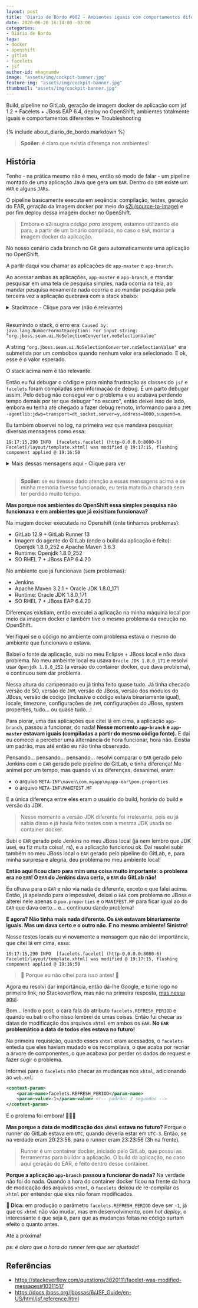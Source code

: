 ```yaml
---
layout: post
title: 'Diário de Bordo #002 - Ambientes iguais com comportamentos diferentes'
date: 2020-06-20 16:14:00 -03:00
categories:
- Diário de Bordo
tags:
- docker
- openshift
- gitlab
- facelets
- jsf
author-id: mhagnumdw
image: "assets/img/cockpit-banner.jpg"
feature-img: "assets/img/cockpit-banner.jpg"
thumbnail: "assets/img/cockpit-banner.jpg"
---
```


Build, pipeline no GitLab, geração de imagem docker de aplicação com jsf 1.2 + Facelets + JBoss EAP 6.4, deploy no OpenShift, ambientes totalmente iguais e comportamentos diferentes ⏩ Troubleshooting

<!--more-->

{% include about_diario_de_bordo.markdown %}

> **Spoiler:** é claro que existia diferença nos ambientes!

## História

Tenho - na prática mesmo não é meu, então só modo de falar - um pipeline montado de uma aplicação Java que gera um `EAR`. Dentro do `EAR` existe um `WAR` e alguns `JARs`.

O pipeline basicamente executa em seqência: compilação, testes, geração do EAR, geração da imagem docker por meio do [s2i (source-to-image)](https://github.com/openshift/source-to-image) e por fim deploy dessa imagem docker no OpenShift.

> Embora o s2i sugira *código para imagem*, estamos utilizando ele para, a partir de um binário compilado, no caso o `EAR`, montar a imagem docker da aplicação.

No nosso cenário cada branch no Git gera automaticamente uma aplicação no OpenShift.

A partir daqui vou chamar as aplicações de `app-master` e `app-branch`.

Ao acessar ambas as aplicações, `app-master` e `app-branch`, e mandar pesquisar em uma tela de pesquisa simples, nada ocorria na tela, ao mandar pesquisa novamente nada ocorria e ao mandar pesquisa pela terceira vez a aplicação quebrava com a stack abaixo:

<details>
  <summary>Stacktrace - Clique para ver (não é relevante)</summary>

```stacktrace
16:46:35,717 SEVERE [javax.enterprise.resource.webcontainer.jsf.lifecycle] (http-10.129.2.161:8080-6) JSF1054: (Phase ID: PROCESS_VALIDATIONS 3, View ID: /pages/cidade/pesquisa.xhtml) Exception thrown during phase execution: javax.faces.event.PhaseEvent[source=com.sun.faces.lifecycle.LifecycleImpl@47d599aa]
16:46:35,719 ERROR [org.jboss.seam.exception.Exceptions] (http-10.129.2.161:8080-6) handled and logged exception: javax.servlet.ServletException: For input string: "org.jboss.seam.ui.NoSelectionConverter.noSelectionValue"
        at javax.faces.webapp.FacesServlet.service(Unknown Source) [jsf-api-1.2.15.b01-SP2-redhat-1.jar:1.2.15.b01-SP2-redhat-1]
        at org.apache.catalina.core.ApplicationFilterChain.internalDoFilter(ApplicationFilterChain.java:295) [jbossweb-7.5.28.Final-redhat-1.jar:7.5.28.Final-redhat-1]
        at org.apache.catalina.core.ApplicationFilterChain.doFilter(ApplicationFilterChain.java:214) [jbossweb-7.5.28.Final-redhat-1.jar:7.5.28.Final-redhat-1]
        at org.jboss.seam.servlet.SeamFilter$FilterChainImpl.doFilter(SeamFilter.java:83) [jboss-seam.jar:2.2.6.EAP5]
        at org.jboss.seam.web.IdentityFilter.doFilter(IdentityFilter.java:40) [jboss-seam.jar:2.2.6.EAP5]
        at org.jboss.seam.servlet.SeamFilter$FilterChainImpl.doFilter(SeamFilter.java:69) [jboss-seam.jar:2.2.6.EAP5]
        at org.jboss.seam.web.LoggingFilter.doFilter(LoggingFilter.java:60) [jboss-seam.jar:2.2.6.EAP5]
        at org.jboss.seam.servlet.SeamFilter$FilterChainImpl.doFilter(SeamFilter.java:69) [jboss-seam.jar:2.2.6.EAP5]
        at org.jboss.seam.servlet.SeamFilter$FilterChainImpl.doFilter(SeamFilter.java:73) [jboss-seam.jar:2.2.6.EAP5]
        at com.myapp.sso.SamlSSOObserver.processSamlAuth(SamlSSOObserver.java:157) [grpfor-core.jar:]
        at com.myapp.sso.SamlSSOObserver.doFilter(SamlSSOObserver.java:135) [grpfor-core.jar:]
        at org.jboss.seam.servlet.SeamFilter$FilterChainImpl.doFilter(SeamFilter.java:69) [jboss-seam.jar:2.2.6.EAP5]
        at org.jboss.seam.web.MultipartFilter.doFilter(MultipartFilter.java:90) [jboss-seam.jar:2.2.6.EAP5]
        at org.jboss.seam.servlet.SeamFilter$FilterChainImpl.doFilter(SeamFilter.java:69) [jboss-seam.jar:2.2.6.EAP5]
        at org.jboss.seam.web.ExceptionFilter.doFilter(ExceptionFilter.java:64) [jboss-seam.jar:2.2.6.EAP5]
        at org.jboss.seam.servlet.SeamFilter$FilterChainImpl.doFilter(SeamFilter.java:69) [jboss-seam.jar:2.2.6.EAP5]
        at org.jboss.seam.web.RedirectFilter.doFilter(RedirectFilter.java:45) [jboss-seam.jar:2.2.6.EAP5]
        at org.jboss.seam.servlet.SeamFilter$FilterChainImpl.doFilter(SeamFilter.java:69) [jboss-seam.jar:2.2.6.EAP5]
        at org.ajax4jsf.webapp.BaseFilter.doFilter(BaseFilter.java:530) [richfaces-impl-3.3.4.Final.SEFINv1.jar:3.3.4.Final.SEFINv1]
        at org.jboss.seam.web.Ajax4jsfFilter.doFilter(Ajax4jsfFilter.java:56) [jboss-seam.jar:2.2.6.EAP5]
        at org.jboss.seam.servlet.SeamFilter$FilterChainImpl.doFilter(SeamFilter.java:69) [jboss-seam.jar:2.2.6.EAP5]
        at org.jboss.seam.servlet.SeamFilter.doFilter(SeamFilter.java:158) [jboss-seam.jar:2.2.6.EAP5]
        at org.apache.catalina.core.ApplicationFilterChain.internalDoFilter(ApplicationFilterChain.java:246) [jbossweb-7.5.28.Final-redhat-1.jar:7.5.28.Final-redhat-1]
        at org.apache.catalina.core.ApplicationFilterChain.doFilter(ApplicationFilterChain.java:214) [jbossweb-7.5.28.Final-redhat-1.jar:7.5.28.Final-redhat-1]
        at org.ajax4jsf.webapp.BaseXMLFilter.doXmlFilter(BaseXMLFilter.java:206) [richfaces-impl-3.3.4.Final.SEFINv1.jar:3.3.4.Final.SEFINv1]
        at org.ajax4jsf.webapp.BaseFilter.handleRequest(BaseFilter.java:290) [richfaces-impl-3.3.4.Final.SEFINv1.jar:3.3.4.Final.SEFINv1]
        at org.ajax4jsf.webapp.BaseFilter.processUploadsAndHandleRequest(BaseFilter.java:388) [richfaces-impl-3.3.4.Final.SEFINv1.jar:3.3.4.Final.SEFINv1]
        at org.ajax4jsf.webapp.BaseFilter.doFilter(BaseFilter.java:515) [richfaces-impl-3.3.4.Final.SEFINv1.jar:3.3.4.Final.SEFINv1]
        at org.apache.catalina.core.ApplicationFilterChain.internalDoFilter(ApplicationFilterChain.java:246) [jbossweb-7.5.28.Final-redhat-1.jar:7.5.28.Final-redhat-1]
        at org.apache.catalina.core.ApplicationFilterChain.doFilter(ApplicationFilterChain.java:214) [jbossweb-7.5.28.Final-redhat-1.jar:7.5.28.Final-redhat-1]
        at com.myapp.FiltroCorrecaoIE.doFilter(FiltroCorrecaoIE.java:28) [grpfor.jar:]
        at org.apache.catalina.core.ApplicationFilterChain.internalDoFilter(ApplicationFilterChain.java:246) [jbossweb-7.5.28.Final-redhat-1.jar:7.5.28.Final-redhat-1]
        at org.apache.catalina.core.ApplicationFilterChain.doFilter(ApplicationFilterChain.java:214) [jbossweb-7.5.28.Final-redhat-1.jar:7.5.28.Final-redhat-1]
        at org.apache.catalina.core.StandardWrapperValve.invoke(StandardWrapperValve.java:231) [jbossweb-7.5.28.Final-redhat-1.jar:7.5.28.Final-redhat-1]
        at org.apache.catalina.core.StandardContextValve.invoke(StandardContextValve.java:149) [jbossweb-7.5.28.Final-redhat-1.jar:7.5.28.Final-redhat-1]
        at org.jboss.as.web.security.SubjectInfoSetupValve.invoke(SubjectInfoSetupValve.java:34) [jboss-as-web-7.5.20.Final-redhat-1.jar:7.5.20.Final-redhat-1]
        at org.jboss.as.jpa.interceptor.WebNonTxEmCloserValve.invoke(WebNonTxEmCloserValve.java:50) [jboss-as-jpa-7.5.20.Final-redhat-1.jar:7.5.20.Final-redhat-1]
        at org.jboss.as.jpa.interceptor.WebNonTxEmCloserValve.invoke(WebNonTxEmCloserValve.java:50) [jboss-as-jpa-7.5.20.Final-redhat-1.jar:7.5.20.Final-redhat-1]
        at org.apache.catalina.authenticator.AuthenticatorBase.invoke(AuthenticatorBase.java:512) [jbossweb-7.5.28.Final-redhat-1.jar:7.5.28.Final-redhat-1]
        at org.jboss.as.web.security.SecurityContextAssociationValve.invoke(SecurityContextAssociationValve.java:169) [jboss-as-web-7.5.20.Final-redhat-1.jar:7.5.20.Final-redhat-1]
        at org.apache.catalina.core.StandardHostValve.invoke(StandardHostValve.java:151) [jbossweb-7.5.28.Final-redhat-1.jar:7.5.28.Final-redhat-1]
        at org.apache.catalina.valves.ErrorReportValve.invoke(ErrorReportValve.java:97) [jbossweb-7.5.28.Final-redhat-1.jar:7.5.28.Final-redhat-1]
        at org.apache.catalina.valves.AccessLogValve.invoke(AccessLogValve.java:560) [jbossweb-7.5.28.Final-redhat-1.jar:7.5.28.Final-redhat-1]
        at org.apache.catalina.core.StandardEngineValve.invoke(StandardEngineValve.java:102) [jbossweb-7.5.28.Final-redhat-1.jar:7.5.28.Final-redhat-1]
        at org.apache.catalina.connector.CoyoteAdapter.service(CoyoteAdapter.java:343) [jbossweb-7.5.28.Final-redhat-1.jar:7.5.28.Final-redhat-1]
        at org.apache.coyote.http11.Http11Processor.process(Http11Processor.java:856) [jbossweb-7.5.28.Final-redhat-1.jar:7.5.28.Final-redhat-1]
        at org.apache.coyote.http11.Http11Protocol$Http11ConnectionHandler.process(Http11Protocol.java:656) [jbossweb-7.5.28.Final-redhat-1.jar:7.5.28.Final-redhat-1]
        at org.apache.tomcat.util.net.JIoEndpoint$Worker.run(JIoEndpoint.java:926) [jbossweb-7.5.28.Final-redhat-1.jar:7.5.28.Final-redhat-1]
        at java.lang.Thread.run(Thread.java:748) [rt.jar:1.8.0_242]
Caused by: java.lang.NumberFormatException: For input string: "org.jboss.seam.ui.NoSelectionConverter.noSelectionValue"
        at java.lang.NumberFormatException.forInputString(NumberFormatException.java:65) [rt.jar:1.8.0_242]
        at java.lang.Integer.parseInt(Integer.java:580) [rt.jar:1.8.0_242]
        at java.lang.Integer.&lt;init&gt;(Integer.java:867) [rt.jar:1.8.0_242]
        at org.jboss.seam.ui.EntityIdentifierStore.get(EntityIdentifierStore.java:46) [jboss-seam-ui-2.2.6.EAP5.jar:2.2.6.EAP5]
        at sun.reflect.NativeMethodAccessorImpl.invoke0(Native Method) [rt.jar:1.8.0_242]
        at sun.reflect.NativeMethodAccessorImpl.invoke(NativeMethodAccessorImpl.java:62) [rt.jar:1.8.0_242]
        at sun.reflect.DelegatingMethodAccessorImpl.invoke(DelegatingMethodAccessorImpl.java:43) [rt.jar:1.8.0_242]
        at java.lang.reflect.Method.invoke(Method.java:498) [rt.jar:1.8.0_242]
        at org.jboss.seam.util.Reflections.invoke(Reflections.java:22) [jboss-seam.jar:2.2.6.EAP5]
        at org.jboss.seam.intercept.RootInvocationContext.proceed(RootInvocationContext.java:32) [jboss-seam.jar:2.2.6.EAP5]
        at org.jboss.seam.intercept.SeamInvocationContext.proceed(SeamInvocationContext.java:56) [jboss-seam.jar:2.2.6.EAP5]
        at org.jboss.seam.transaction.RollbackInterceptor.aroundInvoke(RollbackInterceptor.java:28) [jboss-seam.jar:2.2.6.EAP5]
        at org.jboss.seam.intercept.SeamInvocationContext.proceed(SeamInvocationContext.java:68) [jboss-seam.jar:2.2.6.EAP5]
        at org.jboss.seam.core.MethodContextInterceptor.aroundInvoke(MethodContextInterceptor.java:44) [jboss-seam.jar:2.2.6.EAP5]
        at org.jboss.seam.intercept.SeamInvocationContext.proceed(SeamInvocationContext.java:68) [jboss-seam.jar:2.2.6.EAP5]
        at org.jboss.seam.core.SynchronizationInterceptor.aroundInvoke(SynchronizationInterceptor.java:32) [jboss-seam.jar:2.2.6.EAP5]
        at org.jboss.seam.intercept.SeamInvocationContext.proceed(SeamInvocationContext.java:68) [jboss-seam.jar:2.2.6.EAP5]
        at org.jboss.seam.intercept.RootInterceptor.invoke(RootInterceptor.java:107) [jboss-seam.jar:2.2.6.EAP5]
        at org.jboss.seam.intercept.JavaBeanInterceptor.interceptInvocation(JavaBeanInterceptor.java:185) [jboss-seam.jar:2.2.6.EAP5]
        at org.jboss.seam.intercept.JavaBeanInterceptor.invoke(JavaBeanInterceptor.java:103) [jboss-seam.jar:2.2.6.EAP5]
        at org.jboss.seam.ui.EntityIdentifierStore_$$_javassist_seam_34.get(EntityIdentifierStore_$$_javassist_seam_34.java) [jboss-seam-ui-2.2.6.EAP5.jar:2.2.6.EAP5]
        at org.jboss.seam.ui.AbstractEntityLoader.get(AbstractEntityLoader.java:27) [jboss-seam-ui-2.2.6.EAP5.jar:2.2.6.EAP5]
        at sun.reflect.NativeMethodAccessorImpl.invoke0(Native Method) [rt.jar:1.8.0_242]
        at sun.reflect.NativeMethodAccessorImpl.invoke(NativeMethodAccessorImpl.java:62) [rt.jar:1.8.0_242]
        at sun.reflect.DelegatingMethodAccessorImpl.invoke(DelegatingMethodAccessorImpl.java:43) [rt.jar:1.8.0_242]
        at java.lang.reflect.Method.invoke(Method.java:498) [rt.jar:1.8.0_242]
        at org.jboss.seam.util.Reflections.invoke(Reflections.java:22) [jboss-seam.jar:2.2.6.EAP5]
        at org.jboss.seam.intercept.RootInvocationContext.proceed(RootInvocationContext.java:32) [jboss-seam.jar:2.2.6.EAP5]
        at org.jboss.seam.intercept.SeamInvocationContext.proceed(SeamInvocationContext.java:56) [jboss-seam.jar:2.2.6.EAP5]
        at org.jboss.seam.transaction.RollbackInterceptor.aroundInvoke(RollbackInterceptor.java:28) [jboss-seam.jar:2.2.6.EAP5]
        at org.jboss.seam.intercept.SeamInvocationContext.proceed(SeamInvocationContext.java:68) [jboss-seam.jar:2.2.6.EAP5]
        at org.jboss.seam.transaction.TransactionInterceptor$1.work(TransactionInterceptor.java:97) [jboss-seam.jar:2.2.6.EAP5]
        at org.jboss.seam.util.Work.workInTransaction(Work.java:61) [jboss-seam.jar:2.2.6.EAP5]
        at org.jboss.seam.transaction.TransactionInterceptor.aroundInvoke(TransactionInterceptor.java:91) [jboss-seam.jar:2.2.6.EAP5]
        at org.jboss.seam.intercept.SeamInvocationContext.proceed(SeamInvocationContext.java:68) [jboss-seam.jar:2.2.6.EAP5]
        at org.jboss.seam.core.MethodContextInterceptor.aroundInvoke(MethodContextInterceptor.java:44) [jboss-seam.jar:2.2.6.EAP5]
        at org.jboss.seam.intercept.SeamInvocationContext.proceed(SeamInvocationContext.java:68) [jboss-seam.jar:2.2.6.EAP5]
        at org.jboss.seam.intercept.RootInterceptor.invoke(RootInterceptor.java:107) [jboss-seam.jar:2.2.6.EAP5]
        at org.jboss.seam.intercept.JavaBeanInterceptor.interceptInvocation(JavaBeanInterceptor.java:185) [jboss-seam.jar:2.2.6.EAP5]
        at org.jboss.seam.intercept.JavaBeanInterceptor.invoke(JavaBeanInterceptor.java:103) [jboss-seam.jar:2.2.6.EAP5]
        at org.jboss.seam.ui.JpaEntityLoader_$$_javassist_seam_33.get(JpaEntityLoader_$$_javassist_seam_33.java) [jboss-seam-ui-2.2.6.EAP5.jar:2.2.6.EAP5]
        at org.jboss.seam.ui.EntityConverter.getAsObject(EntityConverter.java:76) [jboss-seam-ui-2.2.6.EAP5.jar:2.2.6.EAP5]
        at com.sun.faces.renderkit.html_basic.HtmlBasicInputRenderer.getConvertedValue(Unknown Source) [jsf-impl-1.2.15.b01-SP2-redhat-1.jar:1.2.15.b01-SP2-redhat-1]
        at com.sun.faces.renderkit.html_basic.MenuRenderer.convertSelectOneValue(Unknown Source) [jsf-impl-1.2.15.b01-SP2-redhat-1.jar:1.2.15.b01-SP2-redhat-1]
        at com.sun.faces.renderkit.html_basic.MenuRenderer.getConvertedValue(Unknown Source) [jsf-impl-1.2.15.b01-SP2-redhat-1.jar:1.2.15.b01-SP2-redhat-1]
        at javax.faces.component.UIInput.getConvertedValue(Unknown Source) [jsf-api-1.2.15.b01-SP2-redhat-1.jar:1.2.15.b01-SP2-redhat-1]
        at javax.faces.component.UIInput.validate(Unknown Source) [jsf-api-1.2.15.b01-SP2-redhat-1.jar:1.2.15.b01-SP2-redhat-1]
        at javax.faces.component.UIInput.executeValidate(Unknown Source) [jsf-api-1.2.15.b01-SP2-redhat-1.jar:1.2.15.b01-SP2-redhat-1]
        at javax.faces.component.UIInput.processValidators(Unknown Source) [jsf-api-1.2.15.b01-SP2-redhat-1.jar:1.2.15.b01-SP2-redhat-1]
        at javax.faces.component.UIComponentBase.processValidators(Unknown Source) [jsf-api-1.2.15.b01-SP2-redhat-1.jar:1.2.15.b01-SP2-redhat-1]
        at javax.faces.component.UIComponentBase.processValidators(Unknown Source) [jsf-api-1.2.15.b01-SP2-redhat-1.jar:1.2.15.b01-SP2-redhat-1]
        at javax.faces.component.UIComponentBase.processValidators(Unknown Source) [jsf-api-1.2.15.b01-SP2-redhat-1.jar:1.2.15.b01-SP2-redhat-1]
        at javax.faces.component.UIComponentBase.processValidators(Unknown Source) [jsf-api-1.2.15.b01-SP2-redhat-1.jar:1.2.15.b01-SP2-redhat-1]
        at javax.faces.component.UIComponentBase.processValidators(Unknown Source) [jsf-api-1.2.15.b01-SP2-redhat-1.jar:1.2.15.b01-SP2-redhat-1]
        at org.ajax4jsf.component.UIAjaxForm.processValidators(UIAjaxForm.java:82) [richfaces-ui-3.3.4.Final.jar:3.3.4.Final]
        at org.ajax4jsf.component.AjaxViewRoot$3.invokeContextCallback(AjaxViewRoot.java:447) [richfaces-impl-3.3.4.Final.SEFINv1.jar:3.3.4.Final]
        at org.ajax4jsf.component.AjaxViewRoot.processPhase(AjaxViewRoot.java:240) [richfaces-impl-3.3.4.Final.SEFINv1.jar:3.3.4.Final]
        at org.ajax4jsf.component.AjaxViewRoot.processValidators(AjaxViewRoot.java:463) [richfaces-impl-3.3.4.Final.SEFINv1.jar:3.3.4.Final]
        at com.sun.faces.lifecycle.ProcessValidationsPhase.execute(Unknown Source) [jsf-impl-1.2.15.b01-SP2-redhat-1.jar:1.2.15.b01-SP2-redhat-1]
        at com.sun.faces.lifecycle.Phase.doPhase(Unknown Source) [jsf-impl-1.2.15.b01-SP2-redhat-1.jar:1.2.15.b01-SP2-redhat-1]
        at com.sun.faces.lifecycle.LifecycleImpl.execute(Unknown Source) [jsf-impl-1.2.15.b01-SP2-redhat-1.jar:1.2.15.b01-SP2-redhat-1]
        ... 49 more
```

</details><br/>

Resumindo o stack, o erro era: `Caused by: java.lang.NumberFormatException: For input string: "org.jboss.seam.ui.NoSelectionConverter.noSelectionValue"`

A string `"org.jboss.seam.ui.NoSelectionConverter.noSelectionValue"` era submetida por um combobox quando nenhum valor era selecionado. E ok, esse é o valor esperado.

O stack acima nem é tão relevante.

Então eu fui debugar o código e para minha frustração as classes do `jsf` e `facelets` foram compiladas sem informação de debug. É um parto debugar assim. Pelo debug não consegui ver o problema e eu acabava perdendo tempo demais por ter que debugar "no escuro", então deixei isso de lado, embora eu tenha até chegado a fazer debug remoto, informando para a `JVM`: `-agentlib:jdwp=transport=dt_socket,server=y,address=8000,suspend=n`.

Eu também observei no log, na primeira vez que mandava pesquisar, diversas mensagens como essa:

`19:17:15,290 INFO  [facelets.facelet] (http-0.0.0.0:8080-6) Facelet[/layout/template.xhtml] was modified @ 19:17:15, flushing component applied @ 19:16:50`

<details>
  <summary>Mais dessas mensagens aqui - Clique para ver</summary>

```log
19:17:15,290 INFO  [facelets.facelet] (http-0.0.0.0:8080-6) Facelet[/layout/template.xhtml] was modified @ 19:17:15, flushing component applied @ 19:16:50
19:17:15,293 INFO  [facelets.facelet] (http-0.0.0.0:8080-6) Facelet[/layout/cabecalho.xhtml] was modified @ 19:17:15, flushing component applied @ 19:16:49
19:17:15,293 INFO  [facelets.facelet] (http-0.0.0.0:8080-6) Facelet[/layout/cabecalho.xhtml] was modified @ 19:17:15, flushing component applied @ 19:16:49
19:17:15,297 INFO  [facelets.facelet] (http-0.0.0.0:8080-6) Facelet[/layout/menu.xhtml] was modified @ 19:17:15, flushing component applied @ 19:16:50
19:17:15,297 INFO  [facelets.facelet] (http-0.0.0.0:8080-6) Facelet[/layout/menu.xhtml] was modified @ 19:17:15, flushing component applied @ 19:16:50
19:17:15,297 INFO  [facelets.facelet] (http-0.0.0.0:8080-6) Facelet[/layout/menu.xhtml] was modified @ 19:17:15, flushing component applied @ 19:16:50
19:17:15,297 INFO  [facelets.facelet] (http-0.0.0.0:8080-6) Facelet[/layout/menu.xhtml] was modified @ 19:17:15, flushing component applied @ 19:16:50
19:17:15,297 INFO  [facelets.facelet] (http-0.0.0.0:8080-6) Facelet[/layout/menu.xhtml] was modified @ 19:17:15, flushing component applied @ 19:16:50
19:17:15,297 INFO  [facelets.facelet] (http-0.0.0.0:8080-6) Facelet[/layout/menu.xhtml] was modified @ 19:17:15, flushing component applied @ 19:16:50
19:17:15,297 INFO  [facelets.facelet] (http-0.0.0.0:8080-6) Facelet[/layout/menu.xhtml] was modified @ 19:17:15, flushing component applied @ 19:16:50
19:17:15,297 INFO  [facelets.facelet] (http-0.0.0.0:8080-6) Facelet[/layout/menu.xhtml] was modified @ 19:17:15, flushing component applied @ 19:16:50
19:17:15,298 INFO  [facelets.facelet] (http-0.0.0.0:8080-6) Facelet[/layout/menu.xhtml] was modified @ 19:17:15, flushing component applied @ 19:16:50
19:17:15,298 INFO  [facelets.facelet] (http-0.0.0.0:8080-6) Facelet[/layout/menu.xhtml] was modified @ 19:17:15, flushing component applied @ 19:16:50
19:17:15,298 INFO  [facelets.facelet] (http-0.0.0.0:8080-6) Facelet[/layout/menu.xhtml] was modified @ 19:17:15, flushing component applied @ 19:16:50
19:17:15,298 INFO  [facelets.facelet] (http-0.0.0.0:8080-6) Facelet[/layout/menu.xhtml] was modified @ 19:17:15, flushing component applied @ 19:16:50
19:17:15,298 INFO  [facelets.facelet] (http-0.0.0.0:8080-6) Facelet[/layout/menu.xhtml] was modified @ 19:17:15, flushing component applied @ 19:16:50
19:17:15,298 INFO  [facelets.facelet] (http-0.0.0.0:8080-6) Facelet[/layout/menu.xhtml] was modified @ 19:17:15, flushing component applied @ 19:16:50
19:17:15,298 INFO  [facelets.facelet] (http-0.0.0.0:8080-6) Facelet[/layout/menu.xhtml] was modified @ 19:17:15, flushing component applied @ 19:16:50
19:17:15,298 INFO  [facelets.facelet] (http-0.0.0.0:8080-6) Facelet[/layout/menu.xhtml] was modified @ 19:17:15, flushing component applied @ 19:16:50
19:17:15,298 INFO  [facelets.facelet] (http-0.0.0.0:8080-6) Facelet[/layout/menu.xhtml] was modified @ 19:17:15, flushing component applied @ 19:16:50
19:17:15,298 INFO  [facelets.facelet] (http-0.0.0.0:8080-6) Facelet[/layout/menu.xhtml] was modified @ 19:17:15, flushing component applied @ 19:16:50
19:17:15,386 INFO  [facelets.facelet] (http-0.0.0.0:8080-6) Facelet[/WEB-INF/facelets/tags/status.xhtml] was modified @ 19:17:15, flushing component applied @ 19:16:50
19:17:15,386 INFO  [facelets.facelet] (http-0.0.0.0:8080-6) Facelet[/WEB-INF/facelets/tags/status.xhtml] was modified @ 19:17:15, flushing component applied @ 19:16:50
19:17:15,386 INFO  [facelets.facelet] (http-0.0.0.0:8080-6) Facelet[/WEB-INF/facelets/tags/status.xhtml] was modified @ 19:17:15, flushing component applied @ 19:16:50
19:17:15,387 INFO  [facelets.facelet] (http-0.0.0.0:8080-6) Facelet[/WEB-INF/facelets/tags/status.xhtml] was modified @ 19:17:15, flushing component applied @ 19:16:50
19:17:15,387 INFO  [facelets.facelet] (http-0.0.0.0:8080-6) Facelet[/WEB-INF/facelets/tags/status.xhtml] was modified @ 19:17:15, flushing component applied @ 19:16:50
19:17:15,387 INFO  [facelets.facelet] (http-0.0.0.0:8080-6) Facelet[/WEB-INF/facelets/tags/status.xhtml] was modified @ 19:17:15, flushing component applied @ 19:16:50
19:17:15,387 INFO  [facelets.facelet] (http-0.0.0.0:8080-6) Facelet[/WEB-INF/facelets/tags/status.xhtml] was modified @ 19:17:15, flushing component applied @ 19:16:50
19:17:15,389 INFO  [facelets.facelet] (http-0.0.0.0:8080-6) Facelet[/WEB-INF/facelets/tags/mensagens.xhtml] was modified @ 19:17:15, flushing component applied @ 19:16:50
19:17:15,393 INFO  [facelets.facelet] (http-0.0.0.0:8080-6) Facelet[/WEB-INF/facelets/tags/toolBarPesquisa.xhtml] was modified @ 19:17:15, flushing component applied @ 19:16:50
19:17:15,396 INFO  [facelets.facelet] (http-0.0.0.0:8080-6) Facelet[/layout/editColuna.xhtml] was modified @ 19:17:15, flushing component applied @ 19:16:50
19:17:15,397 INFO  [facelets.facelet] (http-0.0.0.0:8080-6) Facelet[/layout/editColuna.xhtml] was modified @ 19:17:15, flushing component applied @ 19:16:50
19:17:15,397 INFO  [facelets.facelet] (http-0.0.0.0:8080-6) Facelet[/layout/editColuna.xhtml] was modified @ 19:17:15, flushing component applied @ 19:16:50
19:17:15,397 INFO  [facelets.facelet] (http-0.0.0.0:8080-6) Facelet[/layout/editColuna.xhtml] was modified @ 19:17:15, flushing component applied @ 19:16:50
19:17:15,401 INFO  [facelets.facelet] (http-0.0.0.0:8080-6) Facelet[/WEB-INF/facelets/tags/label.xhtml] was modified @ 19:17:15, flushing component applied @ 19:16:50
19:17:15,401 INFO  [facelets.facelet] (http-0.0.0.0:8080-6) Facelet[/WEB-INF/facelets/tags/label.xhtml] was modified @ 19:17:15, flushing component applied @ 19:16:50
19:17:15,401 INFO  [facelets.facelet] (http-0.0.0.0:8080-6) Facelet[/WEB-INF/facelets/tags/label.xhtml] was modified @ 19:17:15, flushing component applied @ 19:16:50
19:17:15,402 INFO  [facelets.facelet] (http-0.0.0.0:8080-6) Facelet[/WEB-INF/facelets/tags/label.xhtml] was modified @ 19:17:15, flushing component applied @ 19:16:50
19:17:15,402 INFO  [facelets.facelet] (http-0.0.0.0:8080-6) Facelet[/WEB-INF/facelets/tags/label.xhtml] was modified @ 19:17:15, flushing component applied @ 19:16:50
19:17:15,402 INFO  [facelets.facelet] (http-0.0.0.0:8080-6) Facelet[/WEB-INF/facelets/tags/label.xhtml] was modified @ 19:17:15, flushing component applied @ 19:16:50
19:17:15,405 INFO  [facelets.facelet] (http-0.0.0.0:8080-6) Facelet[/WEB-INF/facelets/tags/footer.xhtml] was modified @ 19:17:15, flushing component applied @ 19:16:50
19:17:15,405 INFO  [facelets.facelet] (http-0.0.0.0:8080-6) Facelet[/WEB-INF/facelets/tags/footer.xhtml] was modified @ 19:17:15, flushing component applied @ 19:16:50
```

</details><br/>

> **Spoiler:** se eu tivesse dado atenção a essas mensagens acima e se minha memória tivesse funcionado, eu teria matado a charada sem ter perdido muito tempo.

**Mas porque nos ambientes do OpenShift essa simples pesquisa não funcionava e em ambientes que já exisitiam funcionava?**

Na imagem docker executada no Openshift (onte tínhamos problemas):

- GitLab 12.9 + GitLab Runner 13
- Imagem do agente do GitLab (onde o build da aplicação é feito): Openjdk 1.8.0_252 e Apache Maven 3.6.3
- Runtime: Openjdk 1.8.0_252
- SO RHEL 7 + JBoss EAP 6.4.20

No ambiente que já funcionava (sem problemas):

- Jenkins
- Apache Maven 3.2.1 + Oracle JDK 1.8.0_171
- Runtime: Oracle JDK 1.8.0_171
- SO RHEL 7 + JBoss EAP 6.4.20

Diferenças existiam, então executei a aplicação na minha máquina local por meio da imagem docker e também tive o mesmo problema da exeução no OpenShift.

Verifiquei se o código no ambiente com problema estava o mesmo do ambiente que funcionava e estava.

Baixei o fonte da aplicação, subi no meu Eclipse + JBoss local e não dava problema. No meu ambeinte local eu usava `Oracle JDK 1.8.0_171` e resolvi usar `Openjdk 1.8.0_252` (a versão do container docker, que dava problema), e continuou sem dar problema.

Nessa altura do campeonado eu já tinha feito quase tudo. Já tinha checado versão de SO, versão de `JVM`, versão de JBoss, versão dos módulos do JBoss, versão de código (inclusive o código estava binariamente igual), locale, timezone, configurações de `JVM`, configurações do JBoss, system properties, tudo... ou quase tudo...!

Para piorar, uma das aplicações que citei lá em cima, a aplicação `app-branch`, passou a funcionar, do nada! **Nesse momento `app-branch` e `app-master` estavam iguais (compiladas a partir do mesmo código fonte).** E daí eu comecei a perceber uma alternância de hora funcionar, hora não. Existia um padrão, mas até então eu não tinha observado.

Pensando... pensando... pensando... resolvi comparar o `EAR` gerado pelo Jenkins com o `EAR` gerado pelo pipeline do GitLab, e tinha diferença! Me animei por um tempo, mas quando vi as diferenças, desanimei, eram:

- o arquivo `META-INF\maven\com.myapp\myapp-ear\pom.properties`
- o arquivo `META-INF\MANIFEST.MF`

E a única diferença entre eles eram o usuário do build, horário do build e versão da JDK.

> Nesse momento a versão JDK diferente foi irrelevante, pois eu já sabia disso e já havia feito testes com a mesma JDK usada no container docker.

Subi o `EAR` gerado pelo Jenkins no meu JBoss local (já nem lembro que JDK usei, eu fiz muita coisa!, rs), e a aplicação funcionou ok. Daí resolvi subir também no meu JBoss local o `EAR` gerado pelo pipeline do GitLab, e, para minha surpresa e alegria, deu problema no meu ambiente local!

**Então aqui ficou claro para mim uma coisa muito importante: o problema era no `EAR`! O `EAR` do Jenkins dava certo, o `EAR` do GitLab não!**

Eu olhava para o `EAR` e não via nada de diferente, exceto o que falei acima. Então, já apelando para o impossível, deixei o `EAR` com problema no JBoss e alterei nele apenas o `pom.properties` e o `MANIFEST.MF` para ficar igual ao do `EAR` que dava certo... e... continuou dando problema!

**E agora? Não tinha mais nada diferente. Os `EAR` estavam binariamente iguais. Mas um dava certo e o outro não. E no mesmo ambiente! Sinistro!**

Nesse testes locais eu vi novamente a mensagem que não dei importância, que citei lá em cima, essa:

`19:17:15,290 INFO  [facelets.facelet] (http-0.0.0.0:8080-6) Facelet[/layout/template.xhtml] was modified @ 19:17:15, flushing component applied @ 19:16:50`

> 💭 Porque eu não olhei para isso antes! 💭

Agora eu resolvi dar importância, então dá-lhe Google, e tome logo no primeiro link, no Stackoverflow, mas não na primeira resposta, [mas nessa aqui](https://stackoverflow.com/questions/3820111/facelet-was-modified-messages#10311517).

Bom... lendo o post, o cara fala do atributo `facelets.REFRESH_PERIOD` e quando eu bati o olho nisso lembrei de umas coisas. Então fui checar as datas de modificação dos arquivos `xhtml` em ambos os `EAR`. **No `EAR` problemático a data de todos eles estava no futuro!**

Na primeira requisição, quando esses `xhtml` eram acessados, o `facelets` entedia que eles haviam mudado e os recompilava, o que acaba por recriar a árvore de componentes, o que acabava por perder os dados do request e fazer sugir o problema.

Informei para o `facelets` não checar as mudanças nos `xhtml`, adicionando ao `web.xml`:

```xml
<context-param>
    <param-name>facelets.REFRESH_PERIOD</param-name>
    <param-value>-1</param-value> <!-- padrão: 2 segundos -->
</context-param>
```

E o prolema foi embora! 🎉🎉🎉

**Mas porque a data de modificação dos `xhtml` estava no futuro?** Porque o runner do GitLab estava em `UTC`, quando deveria estar em `UTC-3`. Então, se na verdade eram 20:23:56, para o runner eram 23:23:56 (3h na frente).

> Runner é um container docker, iniciado pelo GitLab, que possui as ferramentas para buildar a aplicação. O build da aplicação, no caso aqui geração do EAR, é feito dentro desse container.

**Porque a aplicação `app-branch` passou a funcionar do nada?** Na verdade não foi do nada. Quando a hora do container docker ficou na frente da hora de modicação dos arquivos `xhtml`, o `facelets` deixou de re-compilar os `xhtml` por entender que eles não foram modificados.

**🧩 Dica:** em produção o parâmetro `facelets.REFRESH_PERIOD` deve ser `-1`, já que os `xhtml` não vão mudar, mas em desenvolvimento, com _hot deploy_, o interessante é que seja `0`, para que as mudanças feitas no código surtam efeito o quanto antes.

Até a próxima!

_ps: é claro que a hora do runner tem que ser ajustada!_

## Referências

- <https://stackoverflow.com/questions/3820111/facelet-was-modified-messages#10311517>
- <https://docs.jboss.org/jbossas/6/JSF_Guide/en-US/html/jsf.reference.html>
